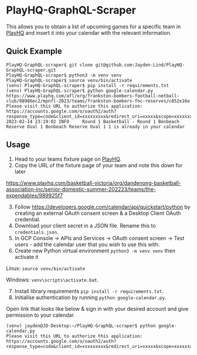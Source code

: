 # PlayHQ-GraphQL-Scraper

This allows you to obtain a list of upcoming games for a specific team in [PlayHQ](https://www.playhq.com/) and insert it into your calendar with the relevant information.

## Quick Example

```shell
PlayHQ-GraphQL-scraper$ git clone git@github.com:Jayden-Lind/PlayHQ-GraphQL-scraper.git
PlayHQ-GraphQL-scraper$ python3 -m venv venv
PlayHQ-GraphQL-scraper$ source venv/bin/activate
(venv) PlayHQ-GraphQL-scraper$ pip install -r requirements.txt
(venv) PlayHQ-GraphQL-scraper$ python google-calendar.py https://www.playhq.com/afl/org/frankston-bombers-football-netball-club/08986ec2/mpnfl-2023/teams/frankston-bombers-fnc-reserves/c852e16e
Please visit this URL to authorize this application: https://accounts.google.com/o/oauth2/auth?response_type=code&client_id=xxxxxxxxx&redirect_uri=xxxxx&scope=xxxxxxxx&access_type=offline
2023-02-14 23:19:02 INFO     Round 1 Basketball - Round 1 Bonbeach Reserve Oval 1 Bonbeach Reserve Oval 1 1 is already in your calendar
```


## Usage

1. Head to your teams fixture page on [PlayHQ](https://www.playhq.com/).
2. Copy the URL of the fixture page of your team and note this down for later

https://www.playhq.com/basketball-victoria/org/dandenong-basketball-association-inc/senior-domestic-summer-202223/teams/the-expendables/989925f7

3. Follow https://developers.google.com/calendar/api/quickstart/python by creating an external OAuth consent screen & a Desktop Client OAuth credential.
4. Download your client secret in a JSON file. Rename this to `credentials.json`.
5. In GCP Console -> APIs and Services -> OAuth consent screen -> Test users - add the calendar user that you wish to use this with.
6. Create new Python virtual environment ```python3 -m venv venv``` then activate it 

Linux: ```source venv/bin/activate```

Windows: ```venv\scripts\activate.bat```.

7. Install library requirements ```pip install -r requirements.txt```.
8. Initialise authentication by running ```python google-calendar.py```.

Open link that looks like below & sign in with your desired account and give permission to your calendar.

```shell
(venv) jayden@JD-Desktop:~/PlayHQ-GraphQL-scraper$ python google-calendar.py 
Please visit this URL to authorize this application: https://accounts.google.com/o/oauth2/auth?response_type=code&client_id=xxxxxxxxx&redirect_uri=xxxxx&scope=xxxxxxxx&access_type=offline
```

